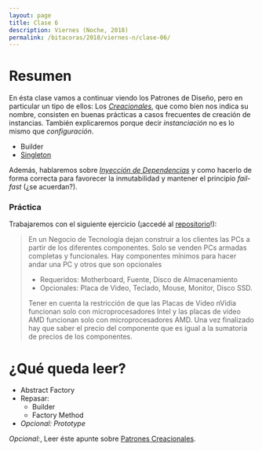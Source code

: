 ```yaml
---
layout: page
title: Clase 6
description: Viernes (Noche, 2018)
permalink: /bitacoras/2018/viernes-n/clase-06/
---
```

# Resumen
En ésta clase vamos a continuar viendo los Patrones de Diseño, pero en particular un tipo de ellos: Los [_Creacionales_](https://docs.google.com/document/d/193WbUewu9RvK8Nv9orpxSoXeVA3R5Az1uYHhg8NRMtQ/edit#heading=h.6ya5si9ipi77), que como bien nos indica su nombre, consisten en buenas prácticas a casos frecuentes de creación de instancias.
También explicaremos porque decir _instanciación_ no es lo mismo que _configuración_.
  - Builder
  - [Singleton](https://sourcemaking.com/design_patterns/singleton)

Además, hablaremos sobre [_Inyección de Dependencias_](https://docs.google.com/document/d/1GsW-hVF0XR76KunDILqkltyE1KIBvj3ldCCkyStjne0/edit#heading=h.niaj9skgl3x9) y como hacerlo de forma correcta para favorecer la inmutabilidad y mantener el principio _fail-fast_ (¿se acuerdan?).

### Práctica

Trabajaremos con el siguiente ejercicio (¡accedé al [repositorio](https://github.com/dds-utn/computers)!):

> En un Negocio de Tecnología dejan construir a los clientes las PCs a partir de los diferentes componentes. Solo se venden PCs armadas completas y funcionales.
> Hay componentes mínimos para hacer andar una PC y otros que son opcionales
> - Requeridos: Motherboard, Fuente, Disco de Almacenamiento
> - Opcionales: Placa de Video, Teclado, Mouse, Monitor, Disco SSD.
>
> Tener en cuenta la restricción de que las Placas de Video nVidia funcionan solo con microprocesadores Intel y las placas de video AMD funcionan solo con microprocesadores AMD.
> Una vez finalizado hay que saber el precio del componente que es igual a la sumatoria de precios de los componentes.

# ¿Qué queda leer?

- Abstract Factory
- Repasar:
	- Builder
	- Factory Method
- _Opcional: Prototype_
  
_Opcional:_, Leer éste apunte sobre [Patrones Creacionales](https://docs.google.com/viewer?a=v&pid=sites&srcid=ZGVmYXVsdGRvbWFpbnx1dG5kZXNpZ258Z3g6MjFiNjAzMmU4NGFkM2I4). 